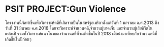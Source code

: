 # PSIT PROJECT:Gun Violence
โครงงานนี้จัดทำขึ้นเพื่อวิเคราะห์คดีที่เกิดจากปืนในสหรัฐอเมริกาตั้งแต่วันที่ 1 มกราคม ค.ศ.2013 ถึงวันที่ 31 มีนาคม ค.ศ.2018
โดยจะวิเคราะห์จำนวนคดี,จำนวนผู้บาดเจ็บ และจำนวนผู้เสียชีวิตในแต่ละปี รวมทั้งวิเคราะห์แนวโนมของจำนวนคดีที่จะเกิดขึ้นในปี 2018
เมื่อนำมาเทียบกับจำนวนคดีที่เกิดขึ้นในปีก่อนๆ
